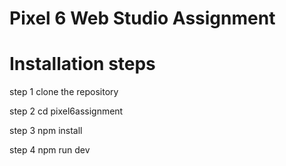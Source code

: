 # Pixel 6 Web Studio Assignment 
# Installation steps 

step 1
clone the repository

step 2
cd pixel6assignment

step 3
npm install 

step 4
npm run dev
